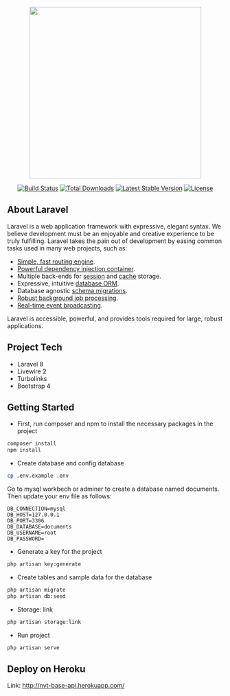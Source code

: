 <p align="center"><a href="https://laravel.com" target="_blank"><img src="https://raw.githubusercontent.com/laravel/art/master/logo-lockup/5%20SVG/2%20CMYK/1%20Full%20Color/laravel-logolockup-cmyk-red.svg" width="400"></a></p>

<p align="center">
<a href="https://travis-ci.org/laravel/framework"><img src="https://travis-ci.org/laravel/framework.svg" alt="Build Status"></a>
<a href="https://packagist.org/packages/laravel/framework"><img src="https://img.shields.io/packagist/dt/laravel/framework" alt="Total Downloads"></a>
<a href="https://packagist.org/packages/laravel/framework"><img src="https://img.shields.io/packagist/v/laravel/framework" alt="Latest Stable Version"></a>
<a href="https://packagist.org/packages/laravel/framework"><img src="https://img.shields.io/packagist/l/laravel/framework" alt="License"></a>
</p>

## About Laravel

Laravel is a web application framework with expressive, elegant syntax. We believe development must be an enjoyable and creative experience to be truly fulfilling. Laravel takes the pain out of development by easing common tasks used in many web projects, such as:

-   [Simple, fast routing engine](https://laravel.com/docs/routing).
-   [Powerful dependency injection container](https://laravel.com/docs/container).
-   Multiple back-ends for [session](https://laravel.com/docs/session) and [cache](https://laravel.com/docs/cache) storage.
-   Expressive, intuitive [database ORM](https://laravel.com/docs/eloquent).
-   Database agnostic [schema migrations](https://laravel.com/docs/migrations).
-   [Robust background job processing](https://laravel.com/docs/queues).
-   [Real-time event broadcasting](https://laravel.com/docs/broadcasting).

Laravel is accessible, powerful, and provides tools required for large, robust applications.

## Project Tech

-   Laravel 8
-   Livewire 2
-   Turbolinks
-   Bootstrap 4

## Getting Started

-   First, run composer and npm to install the necessary packages in the project

```bash
composer install
npm install
```

-   Create database and config database

```bash
cp .env.example .env
```

Go to mysql workbech or adminer to create a database named documents. Then update your env file as follows:

```
DB_CONNECTION=mysql
DB_HOST=127.0.0.1
DB_PORT=3306
DB_DATABASE=documents
DB_USERNAME=root
DB_PASSWORD=
```

-   Generate a key for the project

```bash
php artisan key:generate
```

-   Create tables and sample data for the database

```bash
php artisan migrate
php artisan db:seed
```

-   Storage: link

```bash
php artisan storage:link
```

-   Run project

```bash
php artisan serve
```

## Deploy on Heroku

Link: http://nvt-base-api.herokuapp.com/

